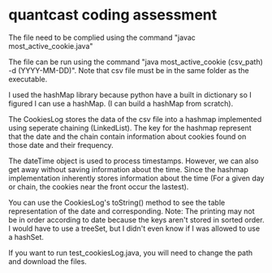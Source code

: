 # quantcast coding assessment

The file need to be complied using the command "javac most_active_cookie.java" 

The file can be run using the command "java most_active_cookie (csv_path) -d (YYYY-MM-DD)". Note that csv file must be in the same folder as the executable. 

I used the hashMap library because python have a built in dictionary so I figured I can use a hashMap. (I can build a hashMap from scratch).

The CookiesLog stores the data of the csv file into a hashmap implemented using seperate chaining (LinkedList). The key for the hashmap represent that the date and the chain contain information about cookies found on those date and their frequency. 

The dateTime object is used to process timestamps. However, we can also get away without saving information about the time. Since the hashmap implementation inherently stores information about the time (For a given day or chain, the cookies near the front occur the lastest).

You can use the CookiesLog's toString() method to see the table representation of the date and corresponding. Note: The printing may not be in order according to date because the keys aren't stored in sorted order. I would have to use a treeSet, but I didn't even know if I was allowed to use a hashSet. 

If you want to run test_cookiesLog.java, you will need to change the path and download the files.  
